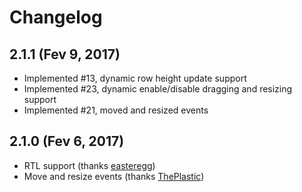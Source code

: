 # Changelog

## 2.1.1 (Fev 9, 2017)

* Implemented #13, dynamic row height update support
* Implemented #23, dynamic enable/disable dragging and resizing support
* Implemented #21, moved and resized events


## 2.1.0 (Fev 6, 2017)

* RTL support (thanks [easteregg](https://github.com/easteregg))
* Move and resize events (thanks [ThePlastic](https://github.com/ThePlastic))